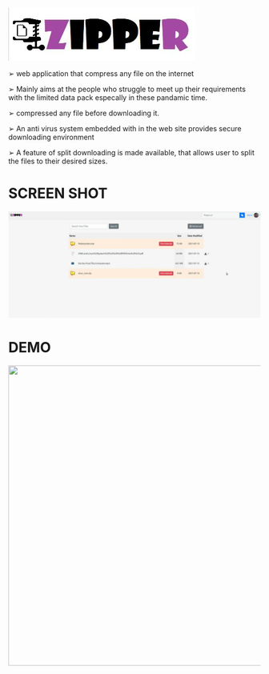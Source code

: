 ![Logo](./logo.JPG "Zipper Logo")

➢ web application that compress any file on the internet

➢ Mainly aims at the people who struggle to meet up their requirements with the
limited data pack especally in these pandamic time.

➢ compressed any file before downloading it.

➢ An anti virus system embedded with in the web site provides secure downloading
environment

➢ A feature of split downloading is made available, that allows user to split the files to
their desired sizes.

# SCREEN SHOT
![screenshot](./screenshot.png "Zipper screen shot")

# DEMO
<img src="https://github.com/afamrk/Python-Project/raw/main/Zipper/giphy.gif" width="900" height="600">

